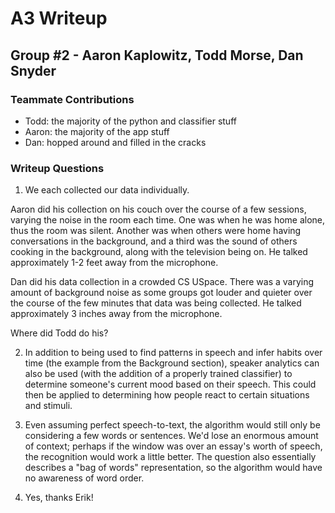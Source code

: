 # A3 Writeup
## Group #2 - Aaron Kaplowitz, Todd Morse, Dan Snyder

### Teammate Contributions
- Todd: the majority of the python and classifier stuff
- Aaron: the majority of the app stuff
- Dan: hopped around and filled in the cracks

### Writeup Questions
1. We each collected our data individually.  

  Aaron did his collection on his couch over the course of a few sessions, varying the noise in the room each time.  One was when he was home alone, thus the room was silent.  Another was when others were home having conversations in the background, and a third was the sound of others cooking in the background, along with the television being on.  He talked approximately 1-2 feet away from the microphone.

  Dan did his data collection in a crowded CS USpace.  There was a varying amount of background noise as some groups got louder and quieter over the course of the few minutes that data was being collected. He talked approximately 3 inches away from the microphone.

  Where did Todd do his?

2. In addition to being used to find patterns in speech and infer habits over time (the example from the Background section), speaker analytics can also be used (with the addition of a properly trained classifier) to determine someone's current mood based on their speech.  This could then be applied to determining how people react to certain situations and stimuli.

3. Even assuming perfect speech-to-text, the algorithm would still only be considering a few words or sentences.  We'd lose an enormous amount of context; perhaps if the window was over an essay's worth of speech, the recognition would work a little better.  The question also essentially describes a "bag of words" representation, so the algorithm would have no awareness of word order.

4. Yes, thanks Erik!
